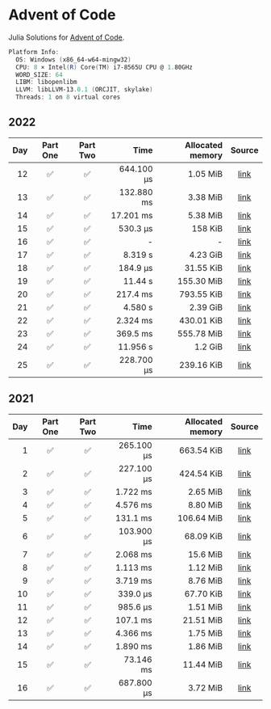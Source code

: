 # Advent of Code

Julia Solutions for [Advent of Code](https://adventofcode.com/2022/).

```powershell
Platform Info:
  OS: Windows (x86_64-w64-mingw32)
  CPU: 8 × Intel(R) Core(TM) i7-8565U CPU @ 1.80GHz
  WORD_SIZE: 64
  LIBM: libopenlibm
  LLVM: libLLVM-13.0.1 (ORCJIT, skylake)
  Threads: 1 on 8 virtual cores
```

## 2022

| Day | Part One |Part Two | Time | Allocated memory | Source |
|----:|:-------: |:-------:|-----:|-----------------:|:------:|
| 12 | :white_check_mark: |  :white_check_mark: | 644.100 μs | 1.05 MiB | [link](https://github.com/jake484/adventofcode/blob/master/2022/day12.jl) |
| 13 | :white_check_mark: |  :white_check_mark: | 132.880 ms | 3.38 MiB | [link](https://github.com/jake484/adventofcode/blob/master/2022/day13.jl) |
| 14 | :white_check_mark: |  :white_check_mark: | 17.201 ms | 5.38 MiB | [link](https://github.com/jake484/adventofcode/blob/master/2022/day14.jl) |
| 15 | :white_check_mark: |  :white_check_mark: | 530.3 μs | 158 KiB | [link](https://github.com/jake484/adventofcode/blob/master/2022/day15_.jl) |
| 16 | :white_check_mark: |  :white_check_mark: | - | - | [link](https://github.com/jake484/adventofcode/blob/master/2022/day16_.jl) |
| 17 | :white_check_mark: |  :white_check_mark: | 8.319 s | 4.23 GiB | [link](https://github.com/jake484/adventofcode/blob/master/2022/day17_.jl) |
| 18 | :white_check_mark: |  :white_check_mark: | 184.9 μs | 31.55 KiB | [link](https://github.com/jake484/adventofcode/blob/master/2022/day18.jl) |
| 19 | :white_check_mark: |  :white_check_mark: | 11.44 s | 155.30 MiB | [link](https://github.com/jake484/adventofcode/blob/master/2022/day19.jl) |
| 20 | :white_check_mark: |  :white_check_mark: | 217.4 ms | 793.55 KiB | [link](https://github.com/jake484/adventofcode/blob/master/2022/day20.jl) |
| 21 | :white_check_mark: |  :white_check_mark: | 4.580 s | 2.39 GiB | [link](https://github.com/jake484/adventofcode/blob/master/2022/day21.jl) |
| 22 | :white_check_mark: |  :white_check_mark: | 2.324 ms | 430.01 KiB | [link](https://github.com/jake484/adventofcode/blob/master/2022/day22.jl) |
| 23 | :white_check_mark: |  :white_check_mark: | 369.5 ms | 555.78 MiB | [link](https://github.com/jake484/adventofcode/blob/master/2022/day23.jl) |
| 24 | :white_check_mark: |  :white_check_mark: | 11.956 s | 1.2 GiB | [link](https://github.com/jake484/adventofcode/blob/master/2022/day24.jl)
| 25 | :white_check_mark: |  :white_check_mark: | 228.700 μs | 239.16 KiB | [link](https://github.com/jake484/adventofcode/blob/master/2022/day25.jl) |

## 2021

| Day | Part One |Part Two | Time | Allocated memory | Source |
|----:|:-------: |:-------:|-----:|-----------------:|:------:|
| 1 | :white_check_mark: |  :white_check_mark: | 265.100 μs | 663.54 KiB | [link](https://github.com/jake484/adventofcode/blob/master/2021/day1.jl) |
| 2 | :white_check_mark: |  :white_check_mark: | 227.100 μs | 424.54 KiB | [link](https://github.com/jake484/adventofcode/blob/master/2021/day2.jl) |
| 3 | :white_check_mark: |  :white_check_mark: | 1.722 ms | 2.65 MiB | [link](https://github.com/jake484/adventofcode/blob/master/2021/day3.jl) |
| 4 | :white_check_mark: |  :white_check_mark: | 4.576 ms | 8.80 MiB | [link](https://github.com/jake484/adventofcode/blob/master/2021/day4.jl) |
| 5 | :white_check_mark: |  :white_check_mark: | 131.1 ms | 106.64 MiB | [link](https://github.com/jake484/adventofcode/blob/master/2021/day5.jl) |
| 6 | :white_check_mark: |  :white_check_mark: | 103.900 μs | 68.09 KiB | [link](https://github.com/jake484/adventofcode/blob/master/2021/day6.jl) |
| 7 | :white_check_mark: |  :white_check_mark: | 2.068 ms | 15.6 MiB | [link](https://github.com/jake484/adventofcode/blob/master/2021/day7.jl) |
| 8 | :white_check_mark: |  :white_check_mark: | 1.113 ms | 1.12 MiB | [link](https://github.com/jake484/adventofcode/blob/master/2021/day8.jl) |
| 9 | :white_check_mark: |  :white_check_mark: | 3.719 ms | 8.76 MiB | [link](https://github.com/jake484/adventofcode/blob/master/2021/day9.jl) |
| 10 | :white_check_mark: |  :white_check_mark: | 339.0 μs| 67.70 KiB | [link](https://github.com/jake484/adventofcode/blob/master/2021/day10.jl) |
| 11 | :white_check_mark: |  :white_check_mark: | 985.6 μs| 1.51 MiB | [link](https://github.com/jake484/adventofcode/blob/master/2021/day11.jl) |
| 12 | :white_check_mark: |  :white_check_mark: | 107.1 ms| 21.51 MiB | [link](https://github.com/jake484/adventofcode/blob/master/2021/day12.jl) |
| 13 | :white_check_mark: |  :white_check_mark: | 4.366 ms| 1.75 MiB | [link](https://github.com/jake484/adventofcode/blob/master/2021/day13.jl) |
| 14 | :white_check_mark: |  :white_check_mark: | 1.890 ms| 1.86 MiB | [link](https://github.com/jake484/adventofcode/blob/master/2021/day14.jl) |
| 15 | :white_check_mark: |  :white_check_mark: | 73.146 ms| 11.44 MiB | [link](https://github.com/jake484/adventofcode/blob/master/2021/day15.jl) |
| 16 | :white_check_mark: |  :white_check_mark: | 687.800 μs| 3.72 MiB | [link](https://github.com/jake484/adventofcode/blob/master/2021/day16.jl) |